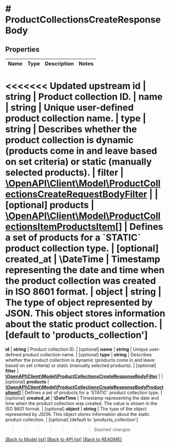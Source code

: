 # # ProductCollectionsCreateResponseBody

## Properties

Name | Type | Description | Notes
------------ | ------------- | ------------- | -------------
<<<<<<< Updated upstream
**id** | **string** | Product collection ID. |
**name** | **string** | Unique user-defined product collection name. |
**type** | **string** | Describes whether the product collection is dynamic (products come in and leave based on set criteria) or static (manually selected products). |
**filter** | [**\OpenAPI\Client\Model\ProductCollectionsCreateRequestBodyFilter**](ProductCollectionsCreateRequestBodyFilter.md) |  | [optional]
**products** | [**\OpenAPI\Client\Model\ProductCollectionsItemProductsItem[]**](ProductCollectionsItemProductsItem.md) | Defines a set of products for a &#x60;STATIC&#x60; product collection type. | [optional]
**created_at** | **\DateTime** | Timestamp representing the date and time when the product collection was created in ISO 8601 format. |
**object** | **string** | The type of object represented by JSON. This object stores information about the static product collection. | [default to 'products_collection']
=======
**id** | **string** | Product collection ID. | [optional]
**name** | **string** | Unique user-defined product collection name. | [optional]
**type** | **string** | Describes whether the product collection is dynamic (products come in and leave based on set criteria) or static (manually selected products). | [optional]
**filter** | [**\OpenAPI\Client\Model\ProductCollectionsCreateResponseBodyFilter**](ProductCollectionsCreateResponseBodyFilter.md) |  | [optional]
**products** | [**\OpenAPI\Client\Model\ProductCollectionsCreateResponseBodyProductsItem[]**](ProductCollectionsCreateResponseBodyProductsItem.md) | Defines a set of products for a &#x60;STATIC&#x60; product collection type. | [optional]
**created_at** | **\DateTime** | Timestamp representing the date and time when the product collection was created. The value is shown in the ISO 8601 format. | [optional]
**object** | **string** | The type of the object represented by JSON. This object stores information about the static product collection. | [optional] [default to 'products_collection']
>>>>>>> Stashed changes

[[Back to Model list]](../../README.md#models) [[Back to API list]](../../README.md#endpoints) [[Back to README]](../../README.md)

